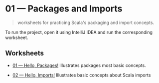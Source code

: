 # 01 &mdash; Packages and Imports
> worksheets for practicing Scala's packaging and import concepts.

To run the project, open it using IntelliJ IDEA and run the corresponding worksheet.

## Worksheets
+ [01 &mdash; Hello, Packages!](./01-hello-packages.sc)
Illustrates packages most basic concepts. 
 
+ [02 &mdash; Hello, Imports!](./01-hello-imports.sc)
Illustrates basic concepts about Scala imports